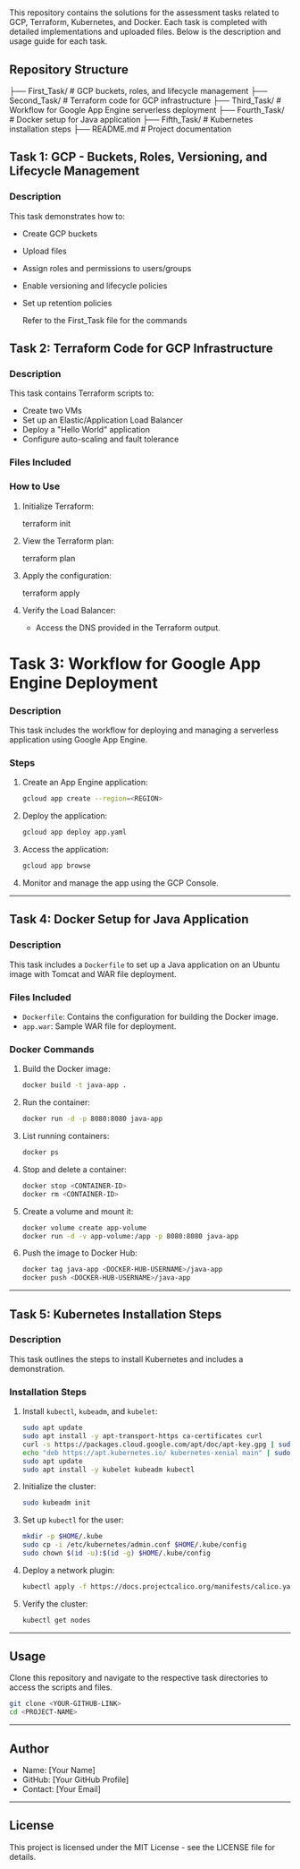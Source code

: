 # <PROJECT-NAME>

This repository contains the solutions for the assessment tasks related to GCP, Terraform, Kubernetes, and Docker. Each task is completed with detailed implementations and uploaded files. Below is the description and usage guide for each task.

## Repository Structure



├── First_Task/               # GCP buckets, roles, and lifecycle management
├── Second_Task/               # Terraform code for GCP infrastructure
├── Third_Task/               # Workflow for Google App Engine serverless deployment
├── Fourth_Task/               # Docker setup for Java application
├── Fifth_Task/               # Kubernetes installation steps
├── README.md             # Project documentation


## Task 1: GCP - Buckets, Roles, Versioning, and Lifecycle Management

### Description
This task demonstrates how to:
- Create GCP buckets
- Upload files
- Assign roles and permissions to users/groups
- Enable versioning and lifecycle policies
- Set up retention policies
  
  Refer to the First_Task file for the commands

## Task 2: Terraform Code for GCP Infrastructure

### Description
This task contains Terraform scripts to:
- Create two VMs
- Set up an Elastic/Application Load Balancer
- Deploy a "Hello World" application
- Configure auto-scaling and fault tolerance

### Files Included


### How to Use
1. Initialize Terraform:
   
   terraform init
   
2. View the Terraform plan:
   
   terraform plan
   
4. Apply the configuration:
 
   terraform apply
  
6. Verify the Load Balancer:
   - Access the DNS provided in the Terraform output.



# Task 3: Workflow for Google App Engine Deployment

### Description
This task includes the workflow for deploying and managing a serverless application using Google App Engine.

### Steps
1. Create an App Engine application:
   ```bash
   gcloud app create --region=<REGION>
   ```
2. Deploy the application:
   ```bash
   gcloud app deploy app.yaml
   ```
3. Access the application:
   ```bash
   gcloud app browse
   ```
4. Monitor and manage the app using the GCP Console.

---

## Task 4: Docker Setup for Java Application

### Description
This task includes a `Dockerfile` to set up a Java application on an Ubuntu image with Tomcat and WAR file deployment.

### Files Included
- `Dockerfile`: Contains the configuration for building the Docker image.
- `app.war`: Sample WAR file for deployment.

### Docker Commands
1. Build the Docker image:
   ```bash
   docker build -t java-app .
   ```
2. Run the container:
   ```bash
   docker run -d -p 8080:8080 java-app
   ```
3. List running containers:
   ```bash
   docker ps
   ```
4. Stop and delete a container:
   ```bash
   docker stop <CONTAINER-ID>
   docker rm <CONTAINER-ID>
   ```
5. Create a volume and mount it:
   ```bash
   docker volume create app-volume
   docker run -d -v app-volume:/app -p 8080:8080 java-app
   ```
6. Push the image to Docker Hub:
   ```bash
   docker tag java-app <DOCKER-HUB-USERNAME>/java-app
   docker push <DOCKER-HUB-USERNAME>/java-app
   ```

---

## Task 5: Kubernetes Installation Steps

### Description
This task outlines the steps to install Kubernetes and includes a demonstration.

### Installation Steps
1. Install `kubectl`, `kubeadm`, and `kubelet`:
   ```bash
   sudo apt update
   sudo apt install -y apt-transport-https ca-certificates curl
   curl -s https://packages.cloud.google.com/apt/doc/apt-key.gpg | sudo apt-key add -
   echo "deb https://apt.kubernetes.io/ kubernetes-xenial main" | sudo tee /etc/apt/sources.list.d/kubernetes.list
   sudo apt update
   sudo apt install -y kubelet kubeadm kubectl
   ```
2. Initialize the cluster:
   ```bash
   sudo kubeadm init
   ```
3. Set up `kubectl` for the user:
   ```bash
   mkdir -p $HOME/.kube
   sudo cp -i /etc/kubernetes/admin.conf $HOME/.kube/config
   sudo chown $(id -u):$(id -g) $HOME/.kube/config
   ```
4. Deploy a network plugin:
   ```bash
   kubectl apply -f https://docs.projectcalico.org/manifests/calico.yaml
   ```
5. Verify the cluster:
   ```bash
   kubectl get nodes
   ```

---

## Usage
Clone this repository and navigate to the respective task directories to access the scripts and files.

```bash
git clone <YOUR-GITHUB-LINK>
cd <PROJECT-NAME>
```

---

## Author
- Name: [Your Name]
- GitHub: [Your GitHub Profile]
- Contact: [Your Email]

---

## License
This project is licensed under the MIT License - see the LICENSE file for details.
